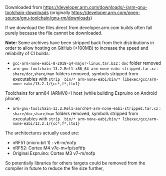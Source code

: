 Downloaded from https://developer.arm.com/downloads/-/arm-gnu-toolchain-downloads (originally https://developer.arm.com/open-source/gnu-toolchain/gnu-rm/downloads)

If we download the files direct from developer.arm.com builds often fail purely because the file cannot be downloaded.

**Note:** Some archives have been stripped back from their distributions in order to allow hosting on GitHub (<100MB) to increase the speed and reliability of CI builds:

* `gcc-arm-none-eabi-8-2018-q4-major-linux.tar.bz2` : `doc` folder removed
* `arm-gnu-toolchain-13.2.Rel1-x86_64-arm-none-eabi-stripped.tar.xz` : `share/doc`,`share/man` folders removed, symbols stripped from executables with `strip  bin/* arm-none-eabi/bin/* libexec/gcc/arm-none-eabi/13.2.1/{cc*,f*,lto1}`

Toolchains for arm64 (ARMV8+) host (while building Espruino on Android phone)
* `arm-gnu-toolchain-13.2.Rel1-aarch64-arm-none-eabi-stripped.tar.xz` : `share/doc`,`share/man` folders removed, symbols stripped from executables with `strip  bin/* arm-none-eabi/bin/* libexec/gcc/arm-none-eabi/13.2.1/{cc*,f*,lto1}`

The architectures actually used are:

* nRF51 (micro:bit 1) : v6-m/nofp
* nRF52: Cortex M4 v7e-m+fp/softfp
* Original Espruino: Cortex M3 v7-m/nofp

So potentially libraries for others targets could be removed from the compiler in future to reduce the file size further, 
